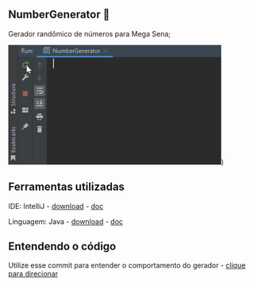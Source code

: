 ## NumberGenerator :slot_machine:	
Gerador randômico de números para Mega Sena;

![Gif do print da IDE dos números gerados randômicamente](https://github.com/fernandesnatalia/NumberGenerator/blob/master/readme/numbergenerator.gif))

## Ferramentas utilizadas
IDE:  IntelliJ - [download](https://www.jetbrains.com/idea/download/) - [doc](https://www.jetbrains.com/help/idea/getting-started.html)


Linguagem: Java - [download](https://www.oracle.com/java/technologies/downloads/) - [doc](https://docs.oracle.com/en/java/)

## Entendendo o código
Utilize esse commit para entender o comportamento do gerador - [clique para direcionar](https://github.com/fernandesnatalia/NumberGenerator/commit/9a1d4cf3ef6fc866a6a0033793e57f17a3deb1ab)
